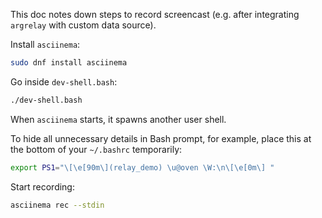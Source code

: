 
This doc notes down steps to record screencast
(e.g. after integrating `argrelay` with custom data source).

Install `asciinema`:

```sh
sudo dnf install asciinema
```

Go inside `dev-shell.bash`:

```sh
./dev-shell.bash
```

When `asciinema` starts, it spawns another user shell.

To hide all unnecessary details in Bash prompt, for example,
place this at the bottom of your `~/.bashrc` temporarily:

```sh
export PS1="\[\e[90m\](relay_demo) \u@oven \W:\n\[\e[0m\] "
```

Start recording:

```sh
asciinema rec --stdin
```
